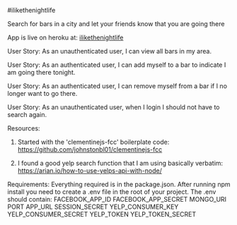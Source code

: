 #ilikethenightlife

Search for bars in a city and let your friends know that you are going there

App is live on heroku at: [ilikethenightlife](https://fast-temple-8765.herokuapp.com/)

User Story: As an unauthenticated user, I can view all bars in my area.

User Story: As an authenticated user, I can add myself to a bar to indicate I am going there tonight.

User Story: As an authenticated user, I can remove myself from a bar if I no longer want to go there.

User Story: As an unauthenticated user, when I login I should not have to search again.

Resources:
1. Started with the 'clementinejs-fcc' boilerplate code:
https://github.com/johnstonbl01/clementinejs-fcc

2. I found a good yelp search function that I am using basically verbatim:
https://arian.io/how-to-use-yelps-api-with-node/

Requirements:
Everything required is in the package.json. After running npm install you need to create a .env file in the root of your project.
The .env should contain:
FACEBOOK_APP_ID
FACEBOOK_APP_SECRET
MONGO_URI
PORT
APP_URL
SESSION_SECRET
YELP_CONSUMER_KEY
YELP_CONSUMER_SECRET
YELP_TOKEN
YELP_TOKEN_SECRET